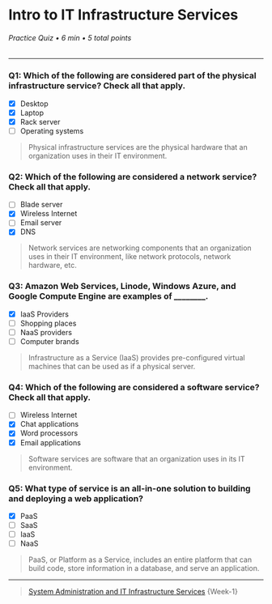 # Intro to IT Infrastructure Services

###### Practice Quiz • 6 min • 5 total points

---

### Q1: Which of the following are considered part of the physical infrastructure service? Check all that apply. 

- [x] Desktop
- [x] Laptop
- [x] Rack server
- [ ] Operating systems 

> Physical infrastructure services are the physical hardware that an organization uses in their IT environment.


### Q2: Which of the following are considered a network service? Check all that apply. 

- [ ] Blade server
- [x] Wireless Internet
- [ ] Email server
- [x] DNS 

> Network services are networking components that an organization uses in their IT environment, like network protocols, network hardware, etc. 


### Q3: Amazon Web Services, Linode, Windows Azure, and Google Compute Engine are examples of ________.
- [x] IaaS Providers
- [ ] Shopping places
- [ ] NaaS providers
- [ ] Computer brands 

> Infrastructure as a Service (IaaS) provides pre-configured virtual machines that can be used as if a physical server. 


### Q4: Which of the following are considered a software service? Check all that apply. 
- [ ] Wireless Internet
- [x] Chat applications
- [x] Word processors
- [x] Email applications 

> Software services are software that an organization uses in its IT environment. 


### Q5: What type of service is an all-in-one solution to building and deploying a web application?
- [x] PaaS
- [ ] SaaS
- [ ] IaaS
- [ ] NaaS 

> PaaS, or Platform as a Service, includes an entire platform that can build code, store information in a database, and serve an application. 


---

> [System Administration and IT Infrastructure Services](https://www.coursera.org/learn/system-administration-it-infrastructure-services/) {Week-1}
